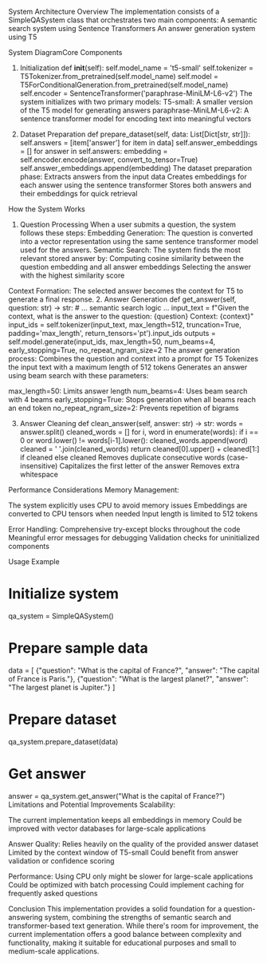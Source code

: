System Architecture Overview
The implementation consists of a SimpleQASystem class that orchestrates two main components:
A semantic search system using Sentence Transformers
An answer generation system using T5

System DiagramCore Components
1. Initialization
def __init__(self):
    self.model_name = 't5-small'
    self.tokenizer = T5Tokenizer.from_pretrained(self.model_name)
    self.model = T5ForConditionalGeneration.from_pretrained(self.model_name)
    self.encoder = SentenceTransformer('paraphrase-MiniLM-L6-v2')
The system initializes with two primary models:
T5-small: A smaller version of the T5 model for generating answers
paraphrase-MiniLM-L6-v2: A sentence transformer model for encoding text into meaningful vectors

2. Dataset Preparation
def prepare_dataset(self, data: List[Dict[str, str]]):
    self.answers = [item['answer'] for item in data]
    self.answer_embeddings = []
    for answer in self.answers:
        embedding = self.encoder.encode(answer, convert_to_tensor=True)
        self.answer_embeddings.append(embedding)
The dataset preparation phase:
Extracts answers from the input data
Creates embeddings for each answer using the sentence transformer
Stores both answers and their embeddings for quick retrieval

How the System Works
1. Question Processing
When a user submits a question, the system follows these steps:
Embedding Generation: The question is converted into a vector representation using the same sentence transformer model used for the answers.
Semantic Search: The system finds the most relevant stored answer by:
Computing cosine similarity between the question embedding and all answer embeddings
Selecting the answer with the highest similarity score

Context Formation: The selected answer becomes the context for T5 to generate a final response.
2. Answer Generation
def get_answer(self, question: str) -> str:
    # ... semantic search logic ...
    input_text = f"Given the context, what is the answer to the question: {question} Context: {context}"
    input_ids = self.tokenizer(input_text, max_length=512, truncation=True, 
                             padding='max_length', return_tensors='pt').input_ids
    outputs = self.model.generate(input_ids, max_length=50, num_beams=4, 
                                early_stopping=True, no_repeat_ngram_size=2
The answer generation process:
Combines the question and context into a prompt for T5
Tokenizes the input text with a maximum length of 512 tokens
Generates an answer using beam search with these parameters:

max_length=50: Limits answer length
num_beams=4: Uses beam search with 4 beams
early_stopping=True: Stops generation when all beams reach an end token
no_repeat_ngram_size=2: Prevents repetition of bigrams

3. Answer Cleaning
def clean_answer(self, answer: str) -> str:
    words = answer.split()
    cleaned_words = []
    for i, word in enumerate(words):
        if i == 0 or word.lower() != words[i-1].lower():
            cleaned_words.append(word)
    cleaned = ' '.join(cleaned_words)
    return cleaned[0].upper() + cleaned[1:] if cleaned else cleaned
Removes duplicate consecutive words (case-insensitive)
Capitalizes the first letter of the answer
Removes extra whitespace

Performance Considerations
Memory Management:

The system explicitly uses CPU to avoid memory issues
Embeddings are converted to CPU tensors when needed
Input length is limited to 512 tokens

Error Handling:
Comprehensive try-except blocks throughout the code
Meaningful error messages for debugging
Validation checks for uninitialized components

Usage Example
# Initialize system
qa_system = SimpleQASystem()
# Prepare sample data
data = [
    {"question": "What is the capital of France?", "answer": "The capital of France is Paris."},
    {"question": "What is the largest planet?", "answer": "The largest planet is Jupiter."}
]
# Prepare dataset
qa_system.prepare_dataset(data)
# Get answer
answer = qa_system.get_answer("What is the capital of France?")
Limitations and Potential Improvements
Scalability:

The current implementation keeps all embeddings in memory
Could be improved with vector databases for large-scale applications

Answer Quality:
Relies heavily on the quality of the provided answer dataset
Limited by the context window of T5-small
Could benefit from answer validation or confidence scoring

Performance:
Using CPU only might be slower for large-scale applications
Could be optimized with batch processing
Could implement caching for frequently asked questions

Conclusion
This implementation provides a solid foundation for a question-answering system, combining the strengths of semantic search and transformer-based text generation. 
While there's room for improvement, the current implementation offers a good balance between complexity and functionality, making it suitable for educational purposes and small to medium-scale applications.
